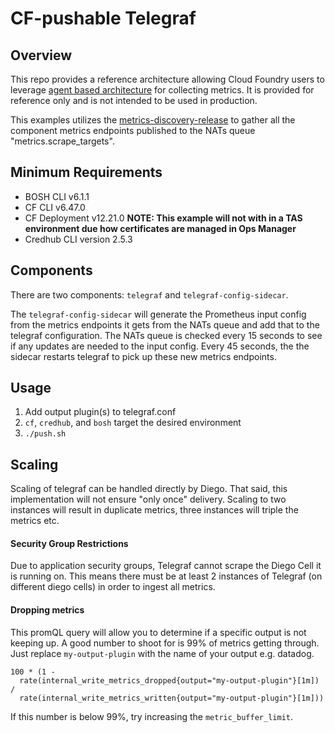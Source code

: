 # CF-pushable Telegraf

## Overview
This repo provides a reference architecture allowing Cloud Foundry users to leverage
[agent based architecture](https://github.com/cloudfoundry/metrics-discovery-release/tree/develop/docs) for collecting
metrics. It is provided for reference only and is not intended to be used in production.

This examples utilizes the [metrics-discovery-release](https://github.com/cloudfoundry/metrics-discovery-release)
to gather all the component metrics endpoints published to the NATs queue
"metrics.scrape_targets".

## Minimum Requirements
* BOSH CLI v6.1.1
* CF CLI v6.47.0
* CF Deployment v12.21.0 **NOTE: This example will not with in a TAS environment due how certificates
  are managed in Ops Manager**
* Credhub CLI version 2.5.3

## Components
There are two components: `telegraf` and `telegraf-config-sidecar`.

The `telegraf-config-sidecar` will generate the Prometheus input config from the
metrics endpoints it gets from the NATs queue and add that to the telegraf configuration.
The NATs queue is checked every 15 seconds to see if any updates are needed to the input config.
Every 45 seconds, the the sidecar restarts telegraf to pick up these new metrics endpoints.

## Usage
1. Add output plugin(s) to telegraf.conf
1. `cf`, `credhub`, and `bosh` target the desired environment
1. `./push.sh`

## Scaling
Scaling of telegraf can be handled directly by Diego. That said, this implementation will not
ensure "only once" delivery. Scaling to two instances will result in duplicate metrics, three
instances will triple the metrics etc.

#### Security Group Restrictions
Due to application security groups, Telegraf cannot scrape the Diego Cell it is running on.
This means there must be at least 2 instances of Telegraf (on different diego cells) in
order to ingest all metrics.

#### Dropping metrics
This promQL query will allow you to determine if a specific output is not keeping up.
A good number to shoot for is 99% of metrics getting through.
Just replace `my-output-plugin` with the name of your output e.g. datadog.
```
100 * (1 -
  rate(internal_write_metrics_dropped{output="my-output-plugin"}[1m]) /
  rate(internal_write_metrics_written{output="my-output-plugin"}[1m]))
```

If this number is below 99%, try increasing the `metric_buffer_limit`.
